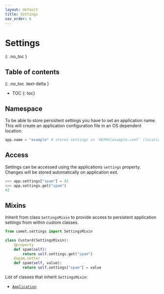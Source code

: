 ```yaml
---
layout: default
title: Settings
nav_order: 6
---
```


# Settings
{: .no_toc }

## Table of contents
{: .no_toc .text-delta }

* TOC
{: toc}

## Namespace

To be able to store persistent settings you have to set an application name.
This will create an application configuration file in an OS dependent location.

```python
app.name = "example" # stores settings in `HEPHY/example.conf` (location is OS depended)
```

## Access

Settings can be accessed using the applications `settings` property. Changes
will be stored automatically on application exit.

```python
>>> app.settings["spam"] = 42
>>> app.settings.get("spam")
42
```

## Mixins

Inherit from class `SettingsMixin` to provide access to persistent application
settings from within custom classes.

```python
from comet.settings import SettingsMixin

class Custard(SettingsMixin):
    @property
    def spam(self):
        return self.settings.get("spam")
    @spam.setter
    def spam(self, value):
        return self.settings["spam"] = value
```

List of classes that inherit `SettingsMixin`:
* [`Application`](application.md)
